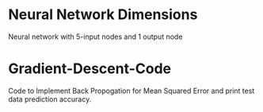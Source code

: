 # Neural Network Dimensions
Neural network with 5-input nodes and 1 output node


# Gradient-Descent-Code
Code to Implement Back Propogation for Mean Squared Error and print test data prediction accuracy.
